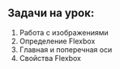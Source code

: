 ## Задачи на урок:

1. Работа с изображениями
2. Определение Flexbox
3. Главная и поперечная оси
4. Свойства Flexbox










